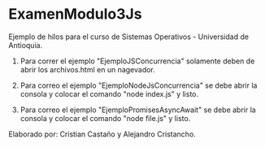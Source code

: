 # ExamenModulo3Js

Ejemplo de hilos para el curso de Sistemas Operativos - Universidad de Antioquia.

1) Para correr el ejemplo "EjemploJSConcurrencia" solamente deben de abrir los archivos.html en un nagevador.

2) Para correo el ejemplo "EjemploNodeJsConcurrencia" se debe abrir la consola y colocar el comando "node index.js" y listo.

3) Para correo el ejemplo "EjemploPromisesAsyncAwait" se debe abrir la consola y colocar el comando "node file.js" y listo.

Elaborado por: Cristian Castaño y Alejandro Cristancho.
